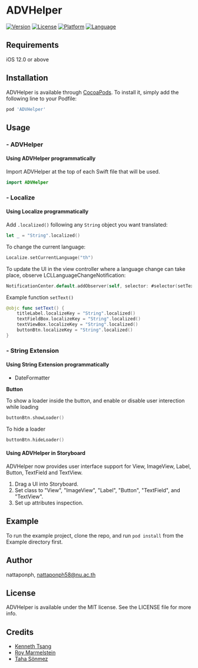 # ADVHelper

[![Version](https://img.shields.io/cocoapods/v/ADVHelper.svg?style=flat)](https://cocoapods.org/pods/ADVHelper)
[![License](https://img.shields.io/cocoapods/l/ADVHelper.svg?style=flat)](https://cocoapods.org/pods/ADVHelper)
[![Platform](https://img.shields.io/cocoapods/p/ADVHelper.svg?style=flat)](https://cocoapods.org/pods/ADVHelper)
[![Language](https://img.shields.io/badge/Swift-5.0-orange.svg?style=flat)](https://cocoapods.org/pods/ADVHelper)

## Requirements

iOS 12.0 or above

## Installation

ADVHelper is available through [CocoaPods](https://cocoapods.org). To install
it, simply add the following line to your Podfile:

```ruby
pod 'ADVHelper'
```

## Usage

### - ADVHelper

#### Using ADVHelper programmatically

Import ADVHelper at the top of each Swift file that will be used.

```swift
import ADVHelper
```

### - Localize

#### Using Localize programmatically

Add `.localized()` following any `String` object you want translated:
```swift
let _ = "String".localized()
```

To change the current language:
```swift
Localize.setCurrentLanguage("th")
```

To update the UI in the view controller where a language change can take place, observe LCLLanguageChangeNotification:
```swift
NotificationCenter.default.addObserver(self, selector: #selector(setText), name: NSNotification.Name(LCLLanguageChangeNotification), object: nil)
```

Example function `setText()`

```swift
@objc func setText() {
    titleLabel.localizeKey = "String".localized()
    textFieldBox.localizeKey = "String".localized()
    textViewBox.localizeKey = "String".localized()
    buttonBtn.localizeKey = "String".localized()
}
```

### - String Extension

#### Using String Extension programmatically

* DateFormatter



**Button**<br>

To show a loader inside the button, and enable or disable user interection while loading

```swift
buttonBtn.showLoader()
```

To hide a loader

```swift
buttonBtn.hideLoader()
```

#### Using ADVHelper in Storyboard

ADVHelper now provides user interface support for View, ImageView, Label, Button, TextField and TextView.

1. Drag a UI into Storyboard.
2. Set class to "View", "ImageView", "Label", "Button", "TextField", and "TextView".
3. Set up attributes inspection.

## Example

To run the example project, clone the repo, and run `pod install` from the Example directory first.

## Author

nattaponph, nattaponph58@nu.ac.th

## License

ADVHelper is available under the MIT license. See the LICENSE file for more info.

## Credits

* [Kenneth Tsang](https://cocoapods.org/pods/GrowingTextView)
* [Roy Marmelstein](https://cocoapods.org/pods/Localize-Swift)
* [Taha Sönmez](https://medium.com/@mtssonmez/handle-empty-tableview-in-swift-4-ios-11-23635d108409)
